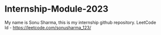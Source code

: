 # Internship-Module-2023
My name is Sonu Sharma, this is my  internship github  repository.
LeetCode Id - https://leetcode.com/sonusharma_123/
